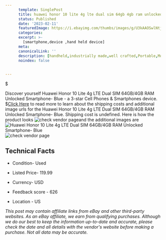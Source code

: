 ```yaml
---
      template: SinglePost
      title: huawei honor 10 lite 4g lte dual sim 64gb 4gb ram unlocked smartphone blue
      status: Published
      date: '2023-02-11'
      featuredImage: https://i.ebayimg.com/thumbs/images/g/U3kAAOSwlNtj5Gx9/s-l225.jpg
      categories: 
      excerpt: >-
        [smartphone,device ,hand held device]
      meta:
      canonicalLink: ''
      description: [handheld,industrially made,well crafted,Portable,Mobile,Compact,Convenient,Lightweight,Maneuverable,Man-portable,Miniature,Carriable,Hand-held,Light,Holdable,Transportable,Mobile device,Pocket-sized,On-the-go,Wireless,Cordless,Compact size,Convenient size, smartphone,device ,hand held device]
      noindex: false
      
        
---
```

$

Discover yourself Huawei Honor 10 Lite 4g LTE Dual SIM 64GB/4GB RAM   Unlocked Smartphone- Blue - a 3-star Cell Phones & Smartphones device.
$[Click Here](https://www.ebay.com/itm/385403126956?hash=item59bbd104ac%3Ag%3AU3kAAOSwlNtj5Gx9&amdata=enc%3AAQAHAAAA4AipssN6rVnLsY5nF2OxcloQsm49iE9jGq%2BZ54wQGrSH2z%2BkLcYDwzsjZDyY3ECbjs8LBxIcYo3i395vMpoDpKq6hGPaKcyy8hwVRuyob6%2Fv9UPLGGUI5JY2gf5hk4%2BMPbOOpD0lAIFLfBxjIgks7wVyJLLLH3yHUdEwXBoVBp7bUjQSRV5OxpDiwmho6aTTNk8pycfa7ERPW%2Fg81EYyQp7pFltVNE3f3422j3E1a3oZut9GnQ798%2BK1T1N15ZX1i4Hf2ybJbWbuZLhqa%2BU8rS5RI%2BU5g%2BiZGojXm1r2CsPq&mkevt=1&mkcid=1&mkrid=711-53200-19255-0&campid=%253CePNCampaignId%253E&customid=%253CreferenceId%253E&toolid=10049) to read more to learn about the shipping costs and additional image urls for the Huawei Honor 10 Lite 4g LTE Dual SIM 64GB/4GB RAM   Unlocked Smartphone- Blue. Shipping cost is undefined. Here is how the product looks ![check vendor page](https://i.ebayimg.com/thumbs/images/g/U3kAAOSwlNtj5Gx9/s-l225.jpg)and the additional images are![Huawei Honor 10 Lite 4g LTE Dual SIM 64GB/4GB RAM   Unlocked Smartphone- Blue](https://i.ebayimg.com/images/g/U3kAAOSwlNtj5Gx9/s-l1600.jpg)![check vendor page](https://origin-galleryplus.ebayimg.com/ws/web/385403126956_2_0_1/225x225.jpg,https://origin-galleryplus.ebayimg.com/ws/web/385403126956_3_0_1/225x225.jpg,https://origin-galleryplus.ebayimg.com/ws/web/385403126956_4_0_1/225x225.jpg,https://origin-galleryplus.ebayimg.com/ws/web/385403126956_5_0_1/225x225.jpg,https://origin-galleryplus.ebayimg.com/ws/web/385403126956_6_0_1/225x225.jpg,https://origin-galleryplus.ebayimg.com/ws/web/385403126956_7_0_1/225x225.jpg,https://origin-galleryplus.ebayimg.com/ws/web/385403126956_8_0_1/225x225.jpg,https://origin-galleryplus.ebayimg.com/ws/web/385403126956_9_0_1/225x225.jpg,https://origin-galleryplus.ebayimg.com/ws/web/385403126956_10_0_1/225x225.jpg)



 ## Technical Facts 



     
      

 - Condition- Used 


      

 - Listed Price- 119.99 


      

 - Currency- USD 


      

 - Feedback score - 626 


      

 - Location - US 


      
      

 *_This post may contain affiliate links from eBay and other third-party websites. As an eBay affiliate, we earn from qualifying purchases. Although we do our best to keep the information up-to-date and accurate, please check the date and all details with the vendor's website before making a purchase. Not all data may be accurate._*






